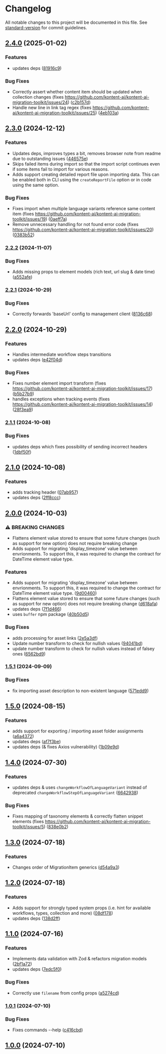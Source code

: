 # Changelog

All notable changes to this project will be documented in this file. See [standard-version](https://github.com/conventional-changelog/standard-version) for commit guidelines.

## [2.4.0](https://github.com/Kontent-ai/kontent-ai-migration-toolkit/compare/v2.3.0...v2.4.0) (2025-01-02)


### Features

* updates deps ([81916c9](https://github.com/Kontent-ai/kontent-ai-migration-toolkit/commit/81916c99bc015df9a03c431c972bb904144ff0d9))


### Bug Fixes

* Correctly assert whether content item should be updated when collection changes (fixes https://github.com/kontent-ai/kontent-ai-migration-toolkit/issues/24) ([c2b157d](https://github.com/Kontent-ai/kontent-ai-migration-toolkit/commit/c2b157d3f95fb8939695e577e32e5bd950b116ec))
* Handle new line in link tag regex (fixes https://github.com/kontent-ai/kontent-ai-migration-toolkit/issues/25) ([4eb103a](https://github.com/Kontent-ai/kontent-ai-migration-toolkit/commit/4eb103a1f35db355320fc686bd4cb09d454ab642))

## [2.3.0](https://github.com/Kontent-ai/kontent-ai-migration-toolkit/compare/v2.2.2...v2.3.0) (2024-12-12)

### Features

-   Updates deps, improves types a bit, removes browser note from readme due to outstanding issues
    ([446575e](https://github.com/Kontent-ai/kontent-ai-migration-toolkit/commit/446575ebd7950f33bd8ecf06b6ec924bcc77e289))
-   Skips failed items during import so that the import script continues even if some items fail to import for various reasons.
-   Adds support creating detailed report file upon importing data. This can be enabled both in CLI using the `createReportFile` option or
    in code using the same option.

### Bug Fixes

-   Fixes import when multiple language variants reference same content item (fixes
    https://github.com/kontent-ai/kontent-ai-migration-toolkit/issues/19)
    ([0aeff7a](https://github.com/Kontent-ai/kontent-ai-migration-toolkit/commit/0aeff7a7c2f1088cd1a2ba9fe518cf398a07224a))
-   Remove unnecessary handling for not found error code (fixes https://github.com/kontent-ai/kontent-ai-migration-toolkit/issues/20)
    ([0383b52](https://github.com/Kontent-ai/kontent-ai-migration-toolkit/commit/0383b525cc9bdf0c1d12291862fd12c23d828fb9))

### [2.2.2](https://github.com/Kontent-ai/kontent-ai-migration-toolkit/compare/v2.2.1...v2.2.2) (2024-11-07)

### Bug Fixes

-   Adds missing props to element models (rich text, url slug & date time)
    ([a552afe](https://github.com/Kontent-ai/kontent-ai-migration-toolkit/commit/a552afe0c86b52b187daff0cea65d46228cfcd7e))

### [2.2.1](https://github.com/Kontent-ai/kontent-ai-migration-toolkit/compare/v2.2.0...v2.2.1) (2024-10-29)

### Bug Fixes

-   Correctly forwards 'baseUrl' config to management client
    ([8136c68](https://github.com/Kontent-ai/kontent-ai-migration-toolkit/commit/8136c68029f9a4847a56ad93b697604f741b672a))

## [2.2.0](https://github.com/Kontent-ai/kontent-ai-migration-toolkit/compare/v2.1.1...v2.2.0) (2024-10-29)

### Features

-   Handles intermediate workflow steps transitions
-   updates deps ([e42f04d](https://github.com/Kontent-ai/kontent-ai-migration-toolkit/commit/e42f04d5ab08ce602292a31f34469b058fac9bb9))

### Bug Fixes

-   Fixes number element import transform (fixes https://github.com/kontent-ai/kontent-ai-migration-toolkit/issues/17)
    ([b5b27b9](https://github.com/Kontent-ai/kontent-ai-migration-toolkit/commit/b5b27b9c1f22c34cbccf49bf5393bd3b82bd7ccc))
-   handles exceptions when tracking events (fixes https://github.com/kontent-ai/kontent-ai-migration-toolkit/issues/14)
    ([28f3ea9](https://github.com/Kontent-ai/kontent-ai-migration-toolkit/commit/28f3ea95ee3114ef92b0eb0142bfa64f60b7501b))

### [2.1.1](https://github.com/Kontent-ai/kontent-ai-migration-toolkit/compare/v2.1.0...v2.1.1) (2024-10-08)

### Bug Fixes

-   updates deps which fixes possibility of sending incorrect headers
    ([1dbf50f](https://github.com/Kontent-ai/kontent-ai-migration-toolkit/commit/1dbf50f7ce08bdc070af7703d670b49da4c13367))

## [2.1.0](https://github.com/Kontent-ai/kontent-ai-migration-toolkit/compare/v2.0.0...v2.1.0) (2024-10-08)

### Features

-   adds tracking header
    ([07ab957](https://github.com/Kontent-ai/kontent-ai-migration-toolkit/commit/07ab957b97271610b9a4177edcc6bafdb890f388))
-   updates deps ([2ff8ccc](https://github.com/Kontent-ai/kontent-ai-migration-toolkit/commit/2ff8ccc34c4c57fddbc49bb6e3299a0826ca2054))

## [2.0.0](https://github.com/Kontent-ai/kontent-ai-migration-toolkit/compare/v1.5.1...v2.0.0) (2024-10-03)

### ⚠ BREAKING CHANGES

-   Flattens element value stored to ensure that some future changes (such as support for new option) does not require breaking change
-   Adds support for migrating 'display_timezone' value between envrionments. To support this, it was required to change the contract for
    DateTime element value type.

### Features

-   Adds support for migrating 'display_timezone' value between envrionments. To support this, it was required to change the contract for
    DateTime element value type.
    ([9d00460](https://github.com/Kontent-ai/kontent-ai-migration-toolkit/commit/9d00460ab3fbd479a1f3dad403bbf3a730743192))
-   Flattens element value stored to ensure that some future changes (such as support for new option) does not require breaking change
    ([d618afa](https://github.com/Kontent-ai/kontent-ai-migration-toolkit/commit/d618afac913685e632f87ffba2c0ca2baac9f1e2))
-   updates deps ([7f1d466](https://github.com/Kontent-ai/kontent-ai-migration-toolkit/commit/7f1d4667b59753bb28b4b5e218656809d7c94667))
-   uses `buffer` npm package
    ([40b50d5](https://github.com/Kontent-ai/kontent-ai-migration-toolkit/commit/40b50d53d1ff27d66cb197a6297ee1d2ee717228))

### Bug Fixes

-   adds processing for asset links
    ([2e5a3df](https://github.com/Kontent-ai/kontent-ai-migration-toolkit/commit/2e5a3df30367d63f77b435ef6b106026d92c1eaf))
-   Update number transform to check for nullish values
    ([94041bd](https://github.com/Kontent-ai/kontent-ai-migration-toolkit/commit/94041bded425404bd7edff0174601f9b450f72d0))
-   update number transform to check for nullish values instead of falsey ones
    ([6562bd9](https://github.com/Kontent-ai/kontent-ai-migration-toolkit/commit/6562bd947f5bcfc20389b734b2308d6a3e9ed30b))

### [1.5.1](https://github.com/Kontent-ai/kontent-ai-migration-toolkit/compare/v1.5.0...v1.5.1) (2024-09-09)

### Bug Fixes

-   fix importing asset description to non-existent language
    ([571edd9](https://github.com/Kontent-ai/kontent-ai-migration-toolkit/commit/571edd97e756716a26a8503987ed4c6bdc59403c))

## [1.5.0](https://github.com/Kontent-ai/kontent-ai-migration-toolkit/compare/v1.4.0...v1.5.0) (2024-08-15)

### Features

-   adds support for exporting / importing asset folder assignments
    ([a6a4372](https://github.com/Kontent-ai/kontent-ai-migration-toolkit/commit/a6a4372121be8b57831236ef8b5f7a5409d6f8ee))
-   updates deps ([af7f3be](https://github.com/Kontent-ai/kontent-ai-migration-toolkit/commit/af7f3be6ec88f78e67cbb9141da9771e02b645a3))
-   updates deps (& fixes Axios vulnerability)
    ([1b09e9d](https://github.com/Kontent-ai/kontent-ai-migration-toolkit/commit/1b09e9d040d694476802b5dc2c950f697bb00251))

## [1.4.0](https://github.com/Kontent-ai/kontent-ai-migration-toolkit/compare/v1.3.0...v1.4.0) (2024-07-30)

### Features

-   updates deps & uses `changeWorkflowOfLanguageVariant` instead of deprecated `changeWorkflowStepOfLanguageVariant`
    ([6642938](https://github.com/Kontent-ai/kontent-ai-migration-toolkit/commit/6642938ba773560b372f30ee5160b6d72af46837))

### Bug Fixes

-   Fixes mapping of taxonomy elements & correctly flatten snippet elements (fixes
    https://github.com/kontent-ai/kontent-ai-migration-toolkit/issues/5)
    ([838e0b2](https://github.com/Kontent-ai/kontent-ai-migration-toolkit/commit/838e0b260e1b001e52816b42e3288e6d3473b3b6))

## [1.3.0](https://github.com/Kontent-ai/kontent-ai-migration-toolkit/compare/v1.2.0...v1.3.0) (2024-07-18)

### Features

-   Changes order of MigrationItem generics
    ([d54a9a3](https://github.com/Kontent-ai/kontent-ai-migration-toolkit/commit/d54a9a355c496725876c5a215f80d648ac85463a))

## [1.2.0](https://github.com/Kontent-ai/kontent-ai-migration-toolkit/compare/v1.1.0...v1.2.0) (2024-07-18)

### Features

-   Adds support for strongly typed system props (i.e. hint for available workflows, types, collection and more)
    ([08df178](https://github.com/Kontent-ai/kontent-ai-migration-toolkit/commit/08df178cad22a122def7e78ea5a81f7e705eacd0))
-   updates deps ([138d2ff](https://github.com/Kontent-ai/kontent-ai-migration-toolkit/commit/138d2fff545bccfb5e0fbd962848d1d0692288ad))

## [1.1.0](https://github.com/Kontent-ai/kontent-ai-migration-toolkit/compare/v1.0.1...v1.1.0) (2024-07-16)

### Features

-   Implements data validation with Zod & refactors migration models
    ([2bf1a72](https://github.com/Kontent-ai/kontent-ai-migration-toolkit/commit/2bf1a7278669cc37839f971438f46bff06949a53))
-   updates deps ([7edc5f0](https://github.com/Kontent-ai/kontent-ai-migration-toolkit/commit/7edc5f0a51757ea71b27bd1fa17fa6e378f2aa75))

### Bug Fixes

-   Correctly use `filename` from config props
    ([a5274cd](https://github.com/Kontent-ai/kontent-ai-migration-toolkit/commit/a5274cd10abd13623979921fc60a1cc38b9d96de))

### [1.0.1](https://github.com/Kontent-ai/kontent-ai-migration-toolkit/compare/v1.0.0...v1.0.1) (2024-07-10)

### Bug Fixes

-   Fixes commands --help
    ([c416cbd](https://github.com/Kontent-ai/kontent-ai-migration-toolkit/commit/c416cbdc0ea3d94d706dfbcab9d9ef29cc1bb1a2))

## [1.0.0](https://github.com/Kontent-ai/kontent-ai-migration-toolkit/compare/v1.0.0-29...v1.0.0) (2024-07-10)
